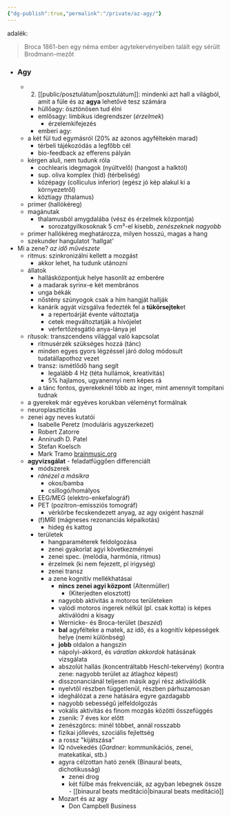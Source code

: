 ```yaml
---
{"dg-publish":true,"permalink":"/private/az-agy/"}
---
```


adalék:
> Broca 1861-ben egy néma ember agytekervényeiben talált egy sérült
> Brodmann-mezőt

- ### Agy
	- 2. [[public/posztulátum\|posztulátum]]: mindenki azt hall a világból, amit a füle és az **agya** lehetővé tesz számára
		- hüllőagy: ösztönösen tud élni
		- emlősagy: limbikus idegrendszer (*érzelmek*)
			- érzelemkifejezés
		- emberi agy: 
	- a két fül tud egymásról (20% az azonos agyféltekén marad)
		- térbeli tájékozódás a legfőbb cél
		- bio-feedback az efferens pályán
	- kérgen aluli, nem tudunk róla
		- cochlearis idegmagok (nyúltvelő) (hangost a halktól)
		- sup. oliva komplex (híd) (térbeliség)
		- középagy (colliculus inferior) (egész jó kép alakul ki a környezetről)
		- köztiagy (thalamus)
	- primer (hallókéreg)
	- magánutak
		- thalamusból amygdalába (vész és érzelmek központja)
			- sorozatgyilkosoknak 5 cm³-el kisebb, *zenészeknek nagyobb*
	- primer hallókéreg meghatározza, milyen hosszú, magas a hang
	- szekunder hangulatot 'hallgat'
- Mi a zene? *az idő művészete*
	- ritmus: szinkronizálni kellett a mozgást
		- akkor lehet, ha tudunk utánozni
	- állatok
		- hallásközpontjuk helye hasonlít az emberére
		- a madarak syrinx-e két membrános
		- unga békák
		- nőstény szúnyogok csak a hím hangját hallják
		- kanárik agyát vizsgálva fedezték fel a **tükörsejtek**et
			- a repertoárját évente változtatja
			- cetek megváltoztatják a hívójelet
			- vérfertőzésgátló anya-lánya jel
	- rítusok: transzcendens világgal való kapcsolat
		- ritmusérzék szükséges hozzá (tánc)
		- minden egyes gyors légzéssel járó dolog módosult tudatállapothoz vezet
		- transz: ismétlődő hang segít
			- legalább 4 Hz (téta hullámok, kreativitás)
			- 5% hajlamos, ugyanennyi nem képes rá
		- a tánc fontos, gyerekeknél több az inger, mint amennyit tompítani tudnak
	- a gyerekek már egyéves korukban véleményt formálnak
	- neuroplaszticitás
	- zenei agy neves kutatói
		- Isabelle Peretz (moduláris agyszerkezet)
		- Robert Zatorre
		- Annirudh D. Patel
		- Stefan Koelsch
		- Mark Tramo [brainmusic.org](https://brainmusic.org)
	- **agyvizsgálat** - feladatfüggően differenciált
		- módszerek
		- *ránézel a másikra*
			- okos/bamba
			- csillogó/homályos
		- EEG/MEG (elektro-enkefalográf)
		- PET (pozitron-emissziós tomográf)
			- vérkörbe fecskendezett anyag, az agy oxigént használ
		- (f)MRI (mágneses rezonanciás képalkotás)
			- hideg és kattog
		- területek
			- hangparaméterek feldolgozása
			- zenei gyakorlat agyi következményei
			- zenei spec. (melódia, harmónia, ritmus)
			- érzelmek (ki nem fejezett, pl irigység)
			- zenei transz
			- a zene kognitív mellékhatásai
				- **nincs zenei agyi központ** (Altenmüller)
					- (Kiterjedten elosztott)
				- nagyobb aktivitás a motoros területeken
				- valódi motoros ingerek nélkül (pl. csak kotta) is képes aktiválódni a kisagy
				- Wernicke- és Broca-terület (*beszéd*)
				- **bal** agyfélteke a matek, az idő, és a kognitív képességek helye (nemi különbség)
				- **jobb** oldalon a hangszín
				- nápolyi-akkord, és *váratlan akkordok* hatásának vizsgálata
				- abszolút hallás (koncentráltabb Heschl-tekervény) (kontra zene: nagyobb terület az átlaghoz képest)
				- disszonanciánál teljesen másik agyi rész aktiválódik
				- nyelvtől részben függetlenül, részben párhuzamosan 
				- ideghálózat a zene hatására egyre gazdagabb
				- nagyobb sebességű jelfeldolgozás
				- vokális aktivitás és finom mozgás közötti összefüggés
				- zsenik: 7 éves kor előtt
				- zenészgörcs: minél többet, annál rosszabb
				- fizikai jóllevés, szociális fejlettség
				- a rossz "kijátszása"
				- IQ növekedés (*Gardner*: kommunikációs, zenei, matekatikai, stb.)
				- agyra célzottan ható zenék (Binaural beats, dichotikusság)
					- zenei drog
					- két fülbe más frekvenciák, az agyban lebegnek össze - [[binaural beats meditáció\|binaural beats meditáció]]
				- Mozart és az agy
					- Don Campbell Business